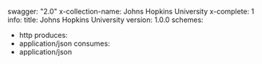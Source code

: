 swagger: "2.0"
x-collection-name: Johns Hopkins University
x-complete: 1
info:
  title: Johns Hopkins University
  version: 1.0.0
schemes:
- http
produces:
- application/json
consumes:
- application/json